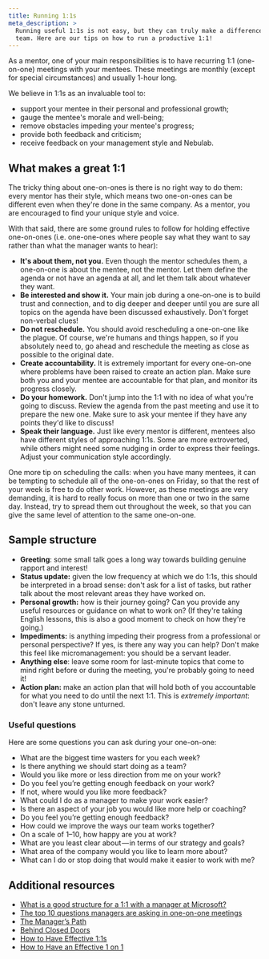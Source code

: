 ```yaml
---
title: Running 1:1s
meta_description: >
  Running useful 1:1s is not easy, but they can truly make a difference in the happiness of your
  team. Here are our tips on how to run a productive 1:1!
---
```


As a mentor, one of your main responsibilities is to have recurring 1:1 (one-on-one) meetings with
your mentees. These meetings are monthly (except for special circumstances) and usually 1-hour long.

We believe in 1:1s as an invaluable tool to:

- support your mentee in their personal and professional growth;
- gauge the mentee's morale and well-being;
- remove obstacles impeding your mentee's progress;
- provide both feedback and criticism;
- receive feedback on your management style and Nebulab.

## What makes a great 1:1

The tricky thing about one-on-ones is there is no right way to do them: every mentor has their 
style, which means two one-on-ones can be different even when they're done in the same company. As a
mentor, you are encouraged to find your unique style and voice.

With that said, there are some ground rules to follow for holding effective one-on-ones (i.e.
one-one-ones where people say what they want to say rather than what the manager wants to hear):

- **It's about them, not you.** Even though the mentor schedules them, a one-on-one is about the
  mentee, not the mentor. Let them define the agenda or not have an agenda at all, and let them
  talk about whatever they want.
- **Be interested and show it.** Your main job during a one-on-one is to build trust and connection,
  and to dig deeper and deeper until you are sure all topics on the agenda have been discussed
  exhaustively. Don't forget non-verbal clues!
- **Do not reschedule.** You should avoid rescheduling a one-on-one like the plague. Of course,
  we're humans and things happen, so if you absolutely need to, go ahead and reschedule the meeting
  as close as possible to the original date. 
- **Create accountability.** It is extremely important for every one-on-one where problems have been
  raised to create an action plan. Make sure both you and your mentee are accountable for that plan,
  and monitor its progress closely.
- **Do your homework.** Don't jump into the 1:1 with no idea of what you're going to discuss. Review
  the agenda from the past meeting and use it to prepare the new one. Make sure to ask your mentee
  if they have any points they'd like to discuss!
- **Speak their language.** Just like every mentor is different, mentees also have different styles
  of approaching 1:1s. Some are more extroverted, while others might need some nudging in order to
  express their feelings. Adjust your communication style accordingly.

One more tip on scheduling the calls: when you have many mentees, it can be tempting to schedule all
of the one-on-ones on Friday, so that the rest of your week is free to do other work. However, as
these meetings are very demanding, it is hard to really focus on more than one or two in the same
day. Instead, try to spread them out throughout the week, so that you can give the same level of
attention to the same one-on-one.

## Sample structure

- **Greeting**: some small talk goes a long way towards building genuine rapport and interest!
- **Status update:** given the low frequency at which we do 1:1s, this should be interpreted in a
  broad sense: don't ask for a list of tasks, but rather talk about the most relevant areas they
  have worked on.
- **Personal growth:** how is their journey going? Can you provide any useful resources or guidance
  on what to work on? (If they're taking English lessons, this is also a good moment to check on how
  they're going.)
- **Impediments:** is anything impeding their progress from a professional or personal perspective?
  If yes, is there any way you can help? Don't make this feel like micromanagement: you should be a
  servant leader.
- **Anything else**: leave some room for last-minute topics that come to mind right before or during
  the meeting, you're probably going to need it!
- **Action plan:** make an action plan that will hold both of you accountable for what you need to
  do until the next 1:1. This is _extremely important_: don't leave any stone unturned.

### Useful questions

Here are some questions you can ask during your one-on-one:

- What are the biggest time wasters for you each week?
- Is there anything we should start doing as a team?
- Would you like more or less direction from me on your work?
- Do you feel you’re getting enough feedback on your work?
- If not, where would you like more feedback?
- What could I do as a manager to make your work easier?
- Is there an aspect of your job you would like more help or coaching?
- Do you feel you’re getting enough feedback?
- How could we improve the ways our team works together?
- On a scale of 1–10, how happy are you at work?
- What are you least clear about — in terms of our strategy and goals?
- What area of the company would you like to learn more about?
- What can I do or stop doing that would make it easier to work with me?

## Additional resources

- [What is a good structure for a 1:1 with a manager at Microsoft?](https://www.quora.com/What-is-a-good-structure-for-a-1-1-with-a-manager-at-Microsoft)
- [The top 10 questions managers are asking in one-on-one meetings](https://soapboxhq.com/blog/meetings/best-one-on-one-questions)
- [The Manager’s Path](https://www.oreilly.com/library/view/the-managers-path/9781491973882/)
- [Behind Closed Doors](https://pragprog.com/book/rdbcd/behind-closed-doors)
- [How to Have Effective 1:1s](https://www.radicalcandor.com/blog/effective-one-on-ones/)
- [How to Have an Effective 1 on 1](http://www.greatleadershipbydan.com/2009/03/how-to-have-effective-1-on-1.html)
